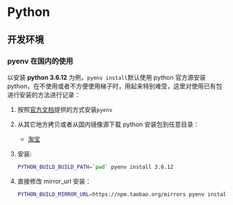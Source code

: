 # Python

## 开发环境

### pyenv 在国内的使用

以安装 **python 3.6.12** 为例，`pyenv install`默认使用 python 官方源安装 python，在不使用或者不方便使用梯子时，用起来特别难受，这里对使用已有包进行安装的方法进行记录：

1. 按照[官方文档](https://github.com/pyenv/pyenv)提供的方式安装`pyenv`
2. 从其它地方拷贝或者从国内镜像源下载 python 安装包到任意目录：

    - [淘宝](https://npm.taobao.org/mirrors/python/)

3. 安装:

    ```bash
    PYTHON_BUILD_BUILD_PATH=`pwd` pyenv install 3.6.12
    ```

4. 直接修改 mirror_url 安装：

    ```bash
    PYTHON_BUILD_MIRROR_URL=https://npm.taobao.org/mirrors pyenv install 3.6.12
    ```
